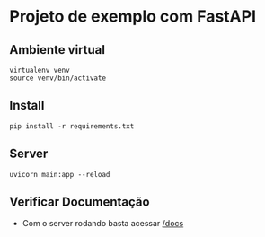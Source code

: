 # Projeto de exemplo com FastAPI

## Ambiente virtual
    virtualenv venv
    source venv/bin/activate

## Install
    pip install -r requirements.txt

## Server
    uvicorn main:app --reload


## Verificar Documentação
- Com o server rodando basta acessar [/docs](http://127.0.0.1:8000/docs)

